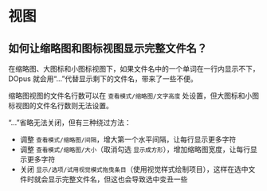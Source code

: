 # 视图
## 如何让缩略图和图标视图显示完整文件名？
在缩略图、大图标和小图标视图下，如果文件名中的一个单词在一行内显示不下，DOpus 就会用“...”代替显示剩下的文件名，带来了一些不便。

缩略图视图的文件名行数可以在 `查看模式/缩略图/文字高度` 处设置，但大图标和小图标视图的文件名行数则无法设置。

“...”省略无法关闭，但有三种绕过方法：
- 调整 `查看模式/缩略图/间隔`，增大第一个水平间隔，让每行显示更多字符
- 调整 `查看模式/缩略图/大小`（取消勾选 `显示成方形`），增加缩略图宽度，让每行显示更多字符
- 关闭 `显示/选项/试用视觉模式拖曳条目`（使用视觉样式绘制项目），这样在选中文件时就会显示完整文件名，但这也会导致选中变丑一些